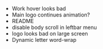 * Work hover looks bad
* Main logo continues animation?
* README
* disable body scroll in leftbar menu
* logo looks bad on large screen
* Dynamic letter word-wrap